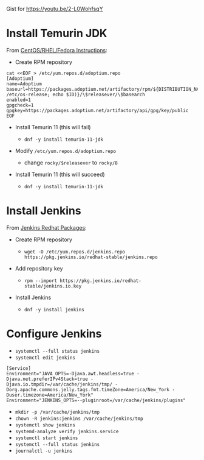 Gist for https://youtu.be/2-L0WohfsqY

# Install Temurin JDK

From [CentOS/RHEL/Fedora Instructions](https://adoptium.net/installation/linux/#_centosrhelfedora_instructions):

* Create RPM repository

```
cat <<EOF > /etc/yum.repos.d/adoptium.repo
[Adoptium]
name=Adoptium
baseurl=https://packages.adoptium.net/artifactory/rpm/${DISTRIBUTION_NAME:-$(. /etc/os-release; echo $ID)}/\$releasever/\$basearch
enabled=1
gpgcheck=1
gpgkey=https://packages.adoptium.net/artifactory/api/gpg/key/public
EOF
```

* Install Temurin 11 (this will fail)
  * `dnf -y install temurin-11-jdk`

* Modify `/etc/yum.repos.d/adoptium.repo`
  * change `rocky/$releasever` to `rocky/8`

* Install Temurin 11 (this will succeed)
  * `dnf -y install temurin-11-jdk`


# Install Jenkins

From [Jenkins Redhat Packages](https://pkg.jenkins.io/redhat-stable/):

* Create RPM repository
  * `wget -O /etc/yum.repos.d/jenkins.repo https://pkg.jenkins.io/redhat-stable/jenkins.repo`

* Add repository key
  * `rpm --import https://pkg.jenkins.io/redhat-stable/jenkins.io.key`

* Install Jenkins
  * `dnf -y install jenkins`

# Configure Jenkins

* `systemctl --full status jenkins`
* `systemctl edit jenkins`

```
[Service]
Environment="JAVA_OPTS=-Djava.awt.headless=true -Djava.net.preferIPv4Stack=true -Djava.io.tmpdir=/var/cache/jenkins/tmp/ -Dorg.apache.commons.jelly.tags.fmt.timeZone=America/New_York -Duser.timezone=America/New_York"
Environment="JENKINS_OPTS=--pluginroot=/var/cache/jenkins/plugins"
```

* `mkdir -p /var/cache/jenkins/tmp`
* `chown -R jenkins:jenkins /var/cache/jenkins/tmp`
* `systemctl show jenkins`
* `systemd-analyze verify jenkins.service`
* `systemctl start jenkins`
* `systemctl --full status jenkins`
* `journalctl -u jenkins`